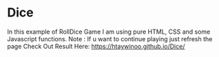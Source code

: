 # Dice

In this example of RollDice Game I am using pure HTML, CSS and some Javascript functions.
Note : If u want to continue playing just refresh the page 
Check Out Result Here: https://htaywinoo.github.io/Dice/
